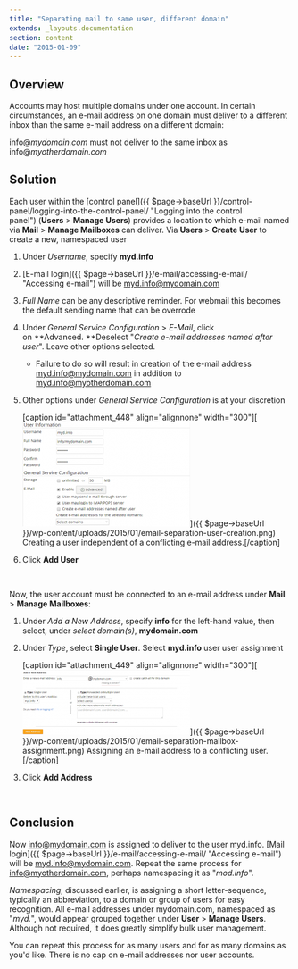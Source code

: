 ```yaml
---
title: "Separating mail to same user, different domain"
extends: _layouts.documentation
section: content
date: "2015-01-09"
---
```


## Overview

Accounts may host multiple domains under one account. In certain circumstances, an e-mail address on one domain must deliver to a different inbox than the same e-mail address on a different domain:

info@_mydomain.com_ must not deliver to the same inbox as info@_myotherdomain.com_

## Solution

Each user within the [control panel]({{ $page->baseUrl }}/control-panel/logging-into-the-control-panel/ "Logging into the control panel") (**Users** > **Manage Users**) provides a location to which e-mail named via **Mail** > **Manage Mailboxes** can deliver. Via **Users** > **Create User** to create a new, namespaced user

1. Under _Username_, specify **myd.info**
2. [E-mail login]({{ $page->baseUrl }}/e-mail/accessing-e-mail/ "Accessing e-mail") will be myd.info@mydomain.com
3. _Full Name_ can be any descriptive reminder. For webmail this becomes the default sending name that can be overrode
4. Under _General Service Configuration_ > _E-Mail_, click on **Advanced. **Deselect "_Create e-mail addresses named after user_". Leave other options selected.
    - Failure to do so will result in creation of the e-mail address myd.info@mydomain.com in addition to myd.info@myotherdomain.com
5. Other options under _General Service Configuration_ is at your discretion
    
    \[caption id="attachment\_448" align="alignnone" width="300"\][![Creating a user independent of a conflicting e-mail address.](images/email-separation-user-creation-300x187.png)]({{ $page->baseUrl }}/wp-content/uploads/2015/01/email-separation-user-creation.png) Creating a user independent of a conflicting e-mail address.\[/caption\]
6. Click **Add User**

 

Now, the user account must be connected to an e-mail address under **Mail** > **Manage Mailboxes**:

1. Under _Add a New Address_, specify **info** for the left-hand value, then select, under _select domain(s)_, **mydomain.com**
2. Under _Type_, select **Single User**. Select **myd.info** user user assignment
    
    \[caption id="attachment\_449" align="alignnone" width="300"\][![Assigning an e-mail address to a conflicting user.](images/email-separation-mailbox-assignment-300x116.png)]({{ $page->baseUrl }}/wp-content/uploads/2015/01/email-separation-mailbox-assignment.png) Assigning an e-mail address to a conflicting user.\[/caption\]
3. Click **Add Address**

 

## Conclusion

Now info@mydomain.com is assigned to deliver to the user myd.info. [Mail login]({{ $page->baseUrl }}/e-mail/accessing-e-mail/ "Accessing e-mail") will be myd.info@mydomain.com. Repeat the same process for info@myotherdomain.com, perhaps namespacing it as "_mod.info_".

_Namespacing_, discussed earlier, is assigning a short letter-sequence, typically an abbreviation, to a domain or group of users for easy recognition. All e-mail addresses under mydomain.com, namespaced as "_myd._", would appear grouped together under **User** > **Manage Users**. Although not required, it does greatly simplify bulk user management.

You can repeat this process for as many users and for as many domains as you'd like. There is no cap on e-mail addresses nor user accounts.
